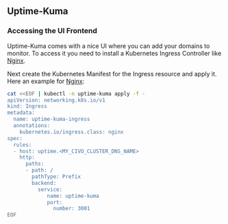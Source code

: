 ## Uptime-Kuma

### Accessing the UI Frontend

Uptime-Kuma comes with a nice UI where you can add your domains to monitor.
To access it you need to install a Kubernetes Ingress Controller like [Nginx](https://www.civo.com/marketplace/Nginx).

Next create the Kubernetes Manifest for the Ingress resource and apply it.
Here an example for [Nginx](https://www.civo.com/marketplace/Nginx):

```sh
cat <<EOF | kubectl -n uptime-kuma apply -f -
apiVersion: networking.k8s.io/v1
kind: Ingress
metadata:
  name: uptime-kuma-ingress
  annotations:
    kubernetes.io/ingress.class: nginx
spec:
  rules:
  - host: uptime.<MY_CIVO_CLUSTER_DNS_NAME>
    http:
      paths:
      - path: /
        pathType: Prefix
        backend:
          service:
             name: uptime-kuma
             port:
               number: 3001
EOF
```

